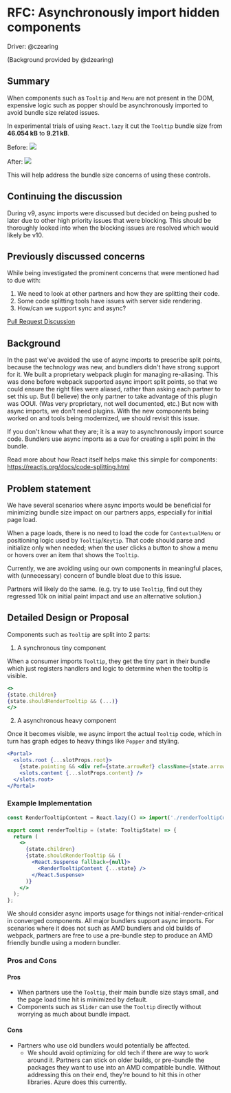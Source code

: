# RFC: Asynchronously import hidden components

Driver: @czearing

(Background provided by @dzearing)

## Summary

When components such as `Tooltip` and `Menu` are not present in the DOM, expensive logic such as popper should be asynchronously imported to avoid bundle size related issues.

In experimental trials of using `React.lazy` it cut the `Tooltip` bundle size from **46.054 kB** to **9.21 kB**.

Before:
![](https://i.imgur.com/hBbg3OE.png)

After:
![](https://i.imgur.com/LrXqGcp.png)

This will help address the bundle size concerns of using these controls.

## Continuing the discussion

During v9, async imports were discussed but decided on being pushed to later due to other high priority issues that were blocking. This should be thoroughly looked into when the blocking issues are resolved which would likely be v10.

## Previously discussed concerns

While being investigated the prominent concerns that were mentioned had to due with:

1. We need to look at other partners and how they are splitting their code.
2. Some code splitting tools have issues with server side rendering.
3. How/can we support sync and async?

[Pull Request Discussion](https://github.com/microsoft/fluentui/pull/19609)

## Background

In the past we've avoided the use of async imports to prescribe split points, because the technology was new, and bundlers didn't have strong support for it. We built a proprietary webpack plugin for managing re-aliasing. This was done before webpack supported async import split points, so that we could ensure the right files were aliased, rather than asking each partner to set this up. But (I believe) the only partner to take advantage of this plugin was OOUI. (Was very proprietary, not well documented, etc.) But now with async imports, we don't need plugins. With the new components being worked on and tools being modernized, we should revisit this issue.

If you don't know what they are; it is a way to asynchronously import source code. Bundlers use async imports as a cue for creating a split point in the bundle.

Read more about how React itself helps make this simple for components: https://reactjs.org/docs/code-splitting.html

## Problem statement

We have several scenarios where async imports would be beneficial for minimizing bundle size impact on our partners apps, especially for initial page load.

When a page loads, there is no need to load the code for `ContextualMenu` or positioning logic used by `Tooltip`/`Keytip`. That code should parse and initialize only when needed; when the user clicks a button to show a menu or hovers over an item that shows the `Tooltip`.

Currently, we are avoiding using our own components in meaningful places, with (unnecessary) concern of bundle bloat due to this issue.

Partners will likely do the same. (e.g. try to use `Tooltip`, find out they regressed 10k on initial paint impact and use an alternative solution.)

## Detailed Design or Proposal

Components such as `Tooltip` are split into 2 parts:

1. A synchronous tiny component

When a consumer imports `Tooltip`, they get the tiny part in their bundle which just registers handlers and logic to determine when the tooltip is visible.

```jsx
<>
{state.children}
{state.shouldRenderTooltip && (...)}
</>
```

2. A asynchronous heavy component

Once it becomes visible, we async import the actual `Tooltip` code, which in turn has graph edges to heavy things like `Popper` and styling.

```jsx
<Portal>
  <slots.root {...slotProps.root}>
    {state.pointing && <div ref={state.arrowRef} className={state.arrowClassName} />}
    <slots.content {...slotProps.content} />
  </slots.root>
</Portal>
```

### Example Implementation

```jsx
const RenderTooltipContent = React.lazy(() => import('./renderTooltipContent'));

export const renderTooltip = (state: TooltipState) => {
  return (
    <>
      {state.children}
      {state.shouldRenderTooltip && (
        <React.Suspense fallback={null}>
          <RenderTooltipContent {...state} />
        </React.Suspense>
      )}
    </>
  );
};
```

We should consider async imports usage for things not initial-render-critical in converged components. All major bundlers support async imports. For scenarios where it does not such as AMD bundlers and old builds of webpack, partners are free to use a pre-bundle step to produce an AMD friendly bundle using a modern bundler.

### Pros and Cons

#### Pros

- When partners use the `Tooltip`, their main bundle size stays small, and the page load time hit is minimized by default.
- Components such as `Slider` can use the `Tooltip` directly without worrying as much about bundle impact.

#### Cons

- Partners who use old bundlers would potentially be affected.
  - We should avoid optimizing for old tech if there are way to work around it. Partners can stick on older builds, or pre-bundle the packages they want to use into an AMD compatible bundle. Without addressing this on their end, they're bound to hit this in other libraries. Azure does this currently.
